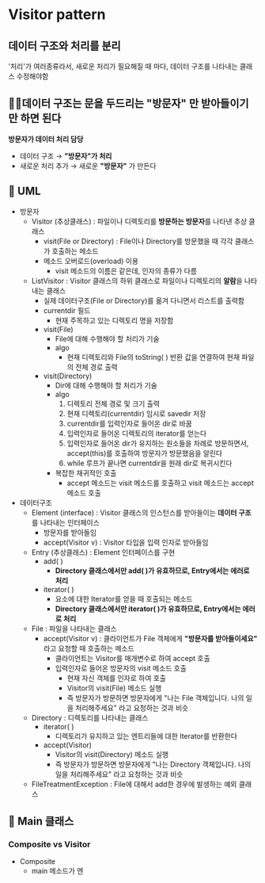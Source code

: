 # Visitor pattern

## 데이터 구조와 처리를 분리

'처리'가 여러종류라서, 새로운 처리가 필요해질 때 마다, 데이터 구조를 나타내는 클래스 수정해야함

## 🙋‍♂️데이터 구조는 문을 두드리는 "방문자" 만 받아들이기만 하면 된다

**방문자가 데이터 처리 담당**

- 데이터 구조 → **"방문자"가 처리**
- 새로운 처리 추가 → 새로운 **"방문자"** 가 만든다

## 📃 UML

- 방문자
  - Visitor (추상클래스) : 파일이나 디렉토리를 **방문하는 방문자**를 나타낸 추상 클래스
    - visit(File or Directory) : File이나 Directory를 방문했을 때 각각 클래스가 호출하는 메소드
    - 메소드 오버로드(overload) 이용
      - visit 메소드의 이름은 같은데, 인자의 종류가 다름
  - ListVisitor : Visitor 클래스의 하위 클래스로 파일이나 디렉토리의 **알람**을 나타내는 클래스
    - 실제 데이터구조(File or Directory)를 옮겨 다니면서 리스트를 출력함
    - currentdir 필드
      - 현재 주목하고 있는 디렉토리 명을 저장함
    - visit(File)
      - File에 대해 수행해야 할 처리가 기술
      - algo
        - 현재 디렉토리와 File의 toString( ) 반환 값을 연결하여 현재 파일의 전체 경로 출력
    - visit(Directory)
      - Dir에 대해 수행해야 할 처리가 기술
      - algo
        1. 디렉토리 전체 경로 및 크기 출력
        2. 현재 디렉토리(currentdir) 임시로 savedir 저장
        3. currentdir를 입력인자로 들어온 dir로 바꿈
        4. 입력인자로 들어온 디렉토리의 iterator를 얻는다
        5. 입력인자로 들어온 dir가 유지하는 원소들을 차례로 방문하면서, accept(this)를 호출하여 방문자가 방문했음을 알린다
        6. while 루프가 끝나면 currentdir을 원래 dir로 복귀시킨다
      - 복잡한 재귀적인 호출
        - accept 메소드는 visit 메소드를 호출하고 visit 메소드는 accept 메소드 호출
- 데이터구조
  - Element (interface) : Visitor 클래스의 인스턴스를 받아들이는 **데이터 구조**를 나타내는 인터페이스
    - 방문자를 받아들임
    - accept(Visitor v) : Visitor 타입을 입력 인자로 받아들임
  - Entry (추상클래스) : Element 인터페이스를 구현
    - add( )
      - **Directory 클래스에서만 add( )가 유효하므로, Entry에서는 에러로 처리**
    - iterator( )
      - 요소에 대한 Iterator를 얻을 때 호출되는 메소드
      - **Directory 클래스에서만  iterator( )가 유효하므로, Entry에서는 에러로 처리**
  - File : 파일을 나타내는 클래스
    - accept(Visitor v) : 클라이언트가 File 객체에게 **"방문자를 받아들이세요"** 라고 요청할 때 호출하는 메소드
      - 클라이언트는 Visitor를 매개변수로 하여 accept 호출
      - 입력인자로 들어온 방문자의 visit 메소드 호출
        - 현재 자신 객체를 인자로 하여 호출
        - Visitor의 visit(File) 메소드 실행
        - 즉 방문자가 방문하면 방문자에게 "나는 File 객체입니다. 나의 일을 처리해주세요" 라고 요청하는 것과 비슷
  - Directory : 디렉토리를 나타내는 클래스
    - iterator( )
      - 디렉토리가 유지하고 있는 엔트리들에 대한 Iterator를 반환한다
    - accept(Visitor)
      - Visitor의 visit(Directory) 메소드 실행
      - 즉 방문자가 방문하면 방문자에게 "나는 Directory 객체입니다. 나의 일을 처리해주세요" 라고 요청하는 것과 비슷
  - FileTreatmentException : File에 대해서 add한 경우에 발생하는 예외 클래스

## 🤔 Main 클래스

### Composite vs Visitor

- Composite
  - main 메소드가 엔

